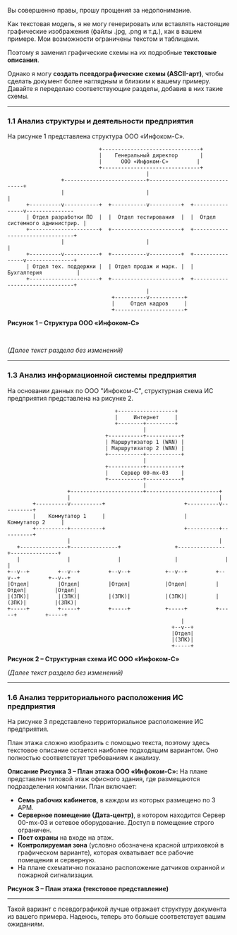 Вы совершенно правы, прошу прощения за недопонимание.

Как текстовая модель, я не могу генерировать или вставлять настоящие графические изображения (файлы .jpg, .png и т.д.), как в вашем примере. Мои возможности ограничены текстом и таблицами.

Поэтому я заменил графические схемы на их подробные **текстовые описания**.

Однако я могу **создать псевдографические схемы (ASCII-арт)**, чтобы сделать документ более наглядным и близким к вашему примеру. Давайте я переделаю соответствующие разделы, добавив в них такие схемы.

***

### **1.1 Анализ структуры и деятельности предприятия**

На рисунке 1 представлена структура ООО «Инфоком-С».

```
                             +-------------------------------+
                             |    Генеральный директор       |
                             |      ООО «Инфоком-С»         |
                             +-------------------------------+
                                            |
                 +--------------------------+------------------------------+
                 |                          |                              |
      +----------v-----------+  +-----------v----------+  +----------------v---------------
      | Отдел разработки ПО  |  |  Отдел тестирования  |  |  Отдел системного администрир. |
      +----------------------+  +----------------------+  +--------------------------------+
                 |                          |                              |
      +----------v-----------+  +-----------v----------+  +----------------v---------------+
      | Отдел тех. поддержки |  | Отдел продаж и марк. |  |          Бухгалтерия           |
      +----------------------+  +----------------------+  +--------------------------------+
                                            |
                                 +----------v-----------+
                                 |     Отдел кадров     |
                                 +----------------------+
```

**Рисунок 1 – Структура ООО «Инфоком-С»**

<br>

*(Далее текст раздела без изменений)*

***

### **1.3 Анализ информационной системы предприятия**

На основании данных по ООО "Инфоком-С", структурная схема ИС предприятия представлена на рисунке 2.

```
                                  +------------------+
                                  |     Интернет     |
                                  +--------+---------+
                                           |
                               +-----------+-----------+
                               | Маршрутизатор 1 (WAN) |
                               | Маршрутизатор 2 (WAN) |
                               +-----------+-----------+
                                           |
                               +-----------+-----------+
                               |    Сервер 00-mx-03    |
                               +-----------+-----------+
                                           |
                   +-----------------------+-----------------------+
                   |                                               |
        +----------v----------+                         +----------v----------+
        |    Коммутатор 1     |                         |    Коммутатор 2     |
        +----------+----------+                         +----------+----------+
                   |                                               |
   +---------------+---------------+                 +---------------+---------------+
   |               |               |                 |               |               |
+--v--+         +--v--+         +--v--+           +--v--+         +--v--+         +--v--+
|Отдел|         |Отдел|         |Отдел|           |Отдел|         |Отдел|         |Отдел|
|(3ПК)|         |(3ПК)|         |(3ПК)|           |(3ПК)|         |(3ПК)|         |(3ПК)|
+-----+         +-----+         +-----+           +-----+         +-----+         +-----+
                                                       |
                                                    +--v--+
                                                    |Отдел|
                                                    |(3ПК)|
                                                    +-----+

```
**Рисунок 2 – Структурная схема ИС ООО «Инфоком-С»**

*(Далее текст раздела без изменений)*

***

### **1.6 Анализ территориального расположения ИС предприятия**

На рисунке 3 представлено территориальное расположение ИС предприятия.

План этажа сложно изобразить с помощью текста, поэтому здесь текстовое описание остается наиболее подходящим вариантом. Оно полностью соответствует требованиям к анализу.

**Описание Рисунка 3 – План этажа ООО «Инфоком-С»:**
На плане представлен типовой этаж офисного здания, где размещаются подразделения компании. План включает:
*   **Семь рабочих кабинетов**, в каждом из которых размещено по 3 АРМ.
*   **Серверное помещение (Дата-центр)**, в котором находится Сервер 00-mx-03 и сетевое оборудование. Доступ в помещение строго ограничен.
*   **Пост охраны** на входе на этаж.
*   **Контролируемая зона** (условно обозначена красной штриховкой в графическом варианте), которая охватывает все рабочие помещения и серверную.
*   На плане схематично показано расположение датчиков охранной и пожарной сигнализации.

**Рисунок 3 – План этажа (текстовое представление)**

***

Такой вариант с псевдографикой лучше отражает структуру документа из вашего примера. Надеюсь, теперь это больше соответствует вашим ожиданиям.
